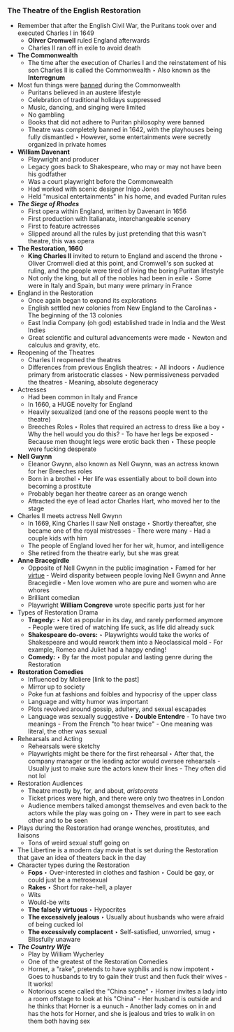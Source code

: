 ### The Theatre of the English Restoration

- Remember that after the English Civil War, the Puritans took over and executed Charles I in 1649
	- **Oliver Cromwell** ruled England afterwards
	- Charles II ran off in exile to avoid death
- **The Commonwealth**
	- The time after the execution of Charles I and the reinstatement of his son Charles II is called the Commonwealth
		‣ Also known as the **Interregnum**
- Most fun things were <u>banned</u> during the Commonwealth
	- Puritans believed in an austere lifestyle
	- Celebration of traditional holidays suppressed
	- Music, dancing, and singing were limited
	- No gambling
	- Books that did not adhere to Puritan philosophy were banned
	- Theatre was completely banned in 1642, with the playhouses being fully dismantled
		‣ However, some entertainments were secretly organized in private homes
- **William Davenant**
	- Playwright and producer
	- Legacy goes back to Shakespeare, who may or may not have been his godfather
	- Was a court playwright before the Commonwealth
	- Had worked with scenic designer Inigo Jones
	- Held "musical entertainments" in his home, and evaded Puritan rules
- ***The Siege of Rhodes***
	- First opera within England, written by Davenant in 1656
	- First production with Italianate, interchangeable scenery
	- First to feature actresses
	- Slipped around all the rules by just pretending that this wasn't theatre, this was opera
- **The Restoration, 1660**
	- **King Charles II** invited to return to England and ascend the throne
		‣ Oliver Cromwell died at this point, and Cromwell's son sucked at ruling, and the people were tired of living the boring Puritan lifestyle
	- Not only the king, but all of the nobles had been in exile
		‣ Some were in Italy and Spain, but many were primary in France
- England in the Restoration
	- Once again began to expand its explorations
	- English settled new colonies from New England to the Carolinas
		‣ The beginning of the 13 colonies
	- East India Company (oh god) established trade in India and the West Indies
	- Great scientific and cultural advancements were made
		‣ Newton and calculus and gravity, etc.
- Reopening of the Theatres
	- Charles II reopened the theatres
	- Differences from previous English theatres:
		‣ All indoors
		‣ Audience primary from aristocratic classes
		‣ New permissiveness pervaded the theatres
			- Meaning, absolute degeneracy
- Actresses
	- Had been common in Italy and France
	- In 1660, a HUGE novelty for England
	- Heavily sexualized (and one of the reasons people went to the theatre)
	- Breeches Roles
		‣ Roles that required an actress to dress like a boy
		‣ Why the hell would you do this?
			- To have her legs be exposed
				- Because men thought legs were erotic back then
					‣ These people were fucking desperate
- **Nell Gwynn**
	- Eleanor Gwynn, also known as Nell Gwynn, was an actress known for her Breeches roles
	- Born in a brothel
		‣ Her life was essentially about to boil down into becoming a prostitute
	- Probably began her theatre career as an orange wench
	- Attracted the eye of lead actor Charles Hart, who moved her to the stage
- Charles II meets actress Nell Gwynn
	- In 1669, King Charles II saw Nell onstage
		‣ Shortly thereafter, she became one of the royal mistresses
			- There were many
			- Had a couple kids with him
	- The people of England loved her for her wit, humor, and intelligence
	- She retired from the theatre early, but she was great
- **Anne Bracegirdle**
	- Opposite of Nell Gwynn in the public imagination
		‣ Famed for her <u>virtue</u>
			- Weird disparity between people loving Nell Gwynn and Anne Bracegirdle
				- Men love women who are pure and women who are whores
	- Brilliant comedian
	- Playwright **William Congreve** wrote specific parts just for her
- Types of Restoration Drama
	- **Tragedy:**
		‣ Not as popular in its day, and rarely performed anymore
			- People were tired of watching life suck, as life did already suck
	- **Shakespeare do-overs:**
		‣ Playwrights would take the works of Shakespeare and would rework them into a Neoclassical mold
			- For example, Romeo and Juliet had a happy ending!
	- **Comedy:**
		‣ By far the most popular and lasting genre during the Restoration
- **Restoration Comedies**
	- Influenced by Moliere [link to the past]
	- Mirror up to society
	- Poke fun at fashions and foibles and hypocrisy of the upper class
	- Language and witty humor was important
	- Plots revolved around gossip, adultery, and sexual escapades
	- Language was sexually suggestive
		‣ **Double Entendre**
			- To have two meanings
				- From the French "to hear twice"
			- One meaning was literal, the other was sexual
- Rehearsals and Acting
	- Rehearsals were sketchy
	- Playwrights might be there for the first rehearsal
		‣ After that, the company manager or the leading actor would oversee rehearsals
			- Usually just to make sure the actors knew their lines
				- They often did not lol
- Restoration Audiences
	- Theatre mostly by, for, and about, *aristocrats*
	- Ticket prices were high, and there were only two theatres in London
	- Audience members talked amongst themselves and even back to the actors while the play was going on
		‣ They were in part to see each other and to be seen
- Plays during the Restoration had orange wenches, prostitutes, and liaisons
	- Tons of weird sexual stuff going on
- The Libertine is a modern day movie that is set during the Restoration that gave an idea of theaters back in the day
- Character types during the Restoration
	- **Fops**
		‣ Over-interested in clothes and fashion
		‣ Could be gay, or could just be a metrosexual
	- **Rakes**
		‣ Short for rake-hell, a player
	- Wits
	- Would-be wits
	- **The falsely virtuous**
		‣ Hypocrites
	- **The excessively jealous**
		‣ Usually about husbands who were afraid of being cucked lol
	- **The excessively complacent**
		‣ Self-satisfied, unworried, smug
		‣ Blissfully unaware
- ***The Country Wife***
	- Play by William Wycherley
	- One of the greatest of the Restoration Comedies
	- Horner, a "rake", pretends to have syphilis and is now impotent
		‣ Goes to husbands to try to gain their trust and then fuck their wives
			- It works!
	- Notorious scene called the "China scene"
		‣ Horner invites a lady into a room offstage to look at his "China"
			- Her husband is outside and he thinks that Horner is a eunuch
			- Another lady comes on in and has the hots for Horner, and she is jealous and tries to walk in on them both having sex